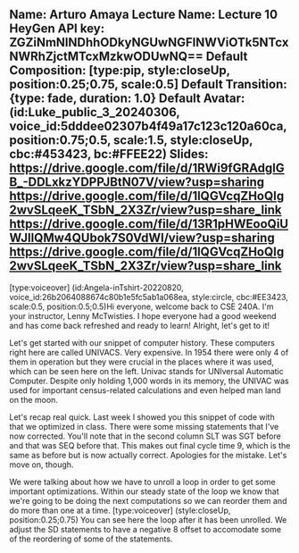Name: Arturo Amaya
Lecture Name: Lecture 10
HeyGen API key: ZGZiNmNlNDhhODkyNGUwNGFlNWViOTk5NTcxNWRhZjctMTcxMzkwODUwNQ==
Default Composition: [type:pip, style:closeUp, position:0.25;0.75, scale:0.5]
Default Transition: {type: fade, duration: 1.0}
Default Avatar: (id:Luke_public_3_20240306, voice_id:5dddee02307b4f49a17c123c120a60ca, position:0.75;0.5, scale:1.5, style:closeUp, cbc:#453423, bc:#FFEE22)
Slides:
    https://drive.google.com/file/d/1RWi9fGRAdglGB_-DDLxkzYDPPJBtN07V/view?usp=sharing
    https://drive.google.com/file/d/1lQGVcqZHoQIg2wvSLqeeK_TSbN_2X3Zr/view?usp=share_link
    https://drive.google.com/file/d/13R1pHWEooQiUWJlIQMw4QUbok7S0VdWI/view?usp=sharing
    https://drive.google.com/file/d/1lQGVcqZHoQIg2wvSLqeeK_TSbN_2X3Zr/view?usp=share_link
--

[type:voiceover] (id:Angela-inTshirt-20220820, voice_id:26b2064088674c80b1e5fc5ab1a068ea, style:circle, cbc:#EE3423, scale:0.5, position:0.5;0.5)Hi everyone, welcome back to CSE 240A. I'm your instructor, Lenny McTwisties. I hope everyone had a good weekend and has come back refreshed and ready to learn! Alright, let's get to it!

Let's get started with our snippet of computer history. These computers right here are called UNIVACS. Very expensive. In 1954 there were only 4 of them in operation but they were crucial in the places where it was used, which can be seen here on the left. Univac stands for UNIversal Automatic Computer. Despite only holding 1,000 words in its memory, the UNIVAC was used for important census-related calculations and even helped man land on the moon.

Let's recap real quick. Last week I showed you this snippet of code with that we optimized in class. There were some missing statements that I've now corrected. You'll note that in the second column SLT was SGT before and that was SEQ before that. This makes out final cycle time 9, which is the same as before but is now actually correct. Apologies for the mistake. Let's move on, though.

We were talking about how we have to unroll a loop in order to get some important optimizations. Within our steady state of the loop we know that we're going to be doing the next computations so we can reorder them and do more than one at a time. [type:voiceover] (style:closeUp, position:0.25;0.75) You can see here the loop after it has been unrolled. We adjust the SD statements to have a negative 8 offset to accomodate some of the reordering of some of the statements. 